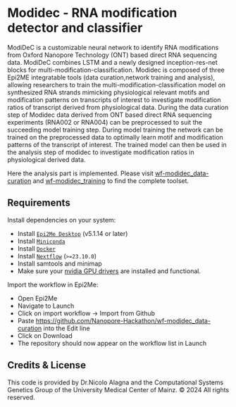 # Modidec - RNA modification detector and classifier
ModiDeC is a customizable neural network to identify RNA modifications from Oxford Nanopore Technology (ONT) based direct RNA sequencing data. ModiDeC combines LSTM and a newly designed inception-res-net blocks for multi-modification-classification. Modidec is composed of three Epi2ME integratable tools (data curation,network training and analysis), allowing researchers to train the multi-modification-classification model on synthesized RNA strands mimicking physiological relevant motifs and modification patterns on transcripts of interest to investigate modification ratios of transcript derived from physiological data. During the data curation step of Modidec data derived from ONT based direct RNA sequencing experiments (RNA002 or RNA004) can be preprocessed to suit the succeeding model training step. During model training the network can be trained on the preprocessed data to optimally learn motif and modification patterns of the transcript of interest. The trained model can then be used in the analysis step of modidec to investigate modification ratios in physiological derived data.

Here the analysis part is implemented. Please visit [wf-modidec_data-curation](https://github.com/Nanopore-Hackathon/wf-modidec_data-curation) and [wf-modidec_training](https://github.com/Nanopore-Hackathon/wf-modidec_training) to find the complete toolset. 

## Requirements

Install dependencies on your system:
   -  Install [`Epi2Me Desktop`](https://labs.epi2me.io) (v5.1.14 or later)
   -  Install [`Miniconda`](https://conda.io/miniconda.html)
   -  Install [`Docker`](https://conda.io/miniconda.html)
   -  Install [`Nextflow`](https://www.nextflow.io/docs/latest/getstarted.html#installation) (`>=23.10.0`)
   -  Install samtools and minimap
   -  Make sure your [nvidia GPU drivers](https://docs.nvidia.com/datacenter/tesla/driver-installation-guide/#ubuntu-installation) are installed and functional.

Import the workflow in Epi2Me:
   -  Open Epi2Me
   -  Navigate to Launch
   -  Click on import workflow -> Import from Github
   -  Paste https://github.com/Nanopore-Hackathon/wf-modidec_data-curation into the Edit line
   -  Click on Download
   -  The repository should now appear on the workflow list in Launch


## Credits & License

This code is provided by Dr.Nicolo Alagna and the Computational Systems Genetics Group of the University Medical Center of Mainz. © 2024 All rights reserved.



